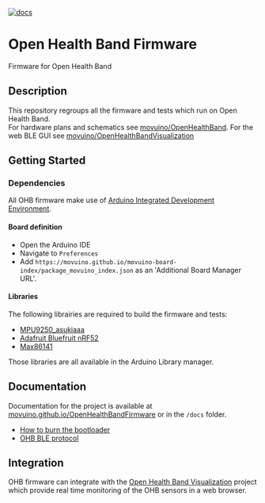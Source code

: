 [![docs](https://github.com/movuino/OpenHealthBandFirmware/actions/workflows/pages/pages-build-deployment/badge.svg)](https://github.com/movuino/OpenHealthBandFirmware/actions/workflows/pages/pages-build-deployment)

# Open Health Band Firmware

Firmware for Open Health Band

## Description

This repository regroups all the firmware and tests which run on Open Health Band.  
For hardware plans and schematics see [movuino/OpenHealthBand](https://github.com/movuino/OpenHealthBand). For the web BLE GUI see [movuino/OpenHealthBandVisualization](https://github.com/movuino/OpenHealthBandVisualization)

## Getting Started

### Dependencies

All OHB firmware make use of [Arduino Integrated Development Environment](https://www.arduino.cc/en/software).

#### Board definition

- Open the Arduino IDE
- Navigate to `Preferences`
- Add `https://movuino.github.io/movuino-board-index/package_movuino_index.json` as an 'Additional Board Manager URL'.

#### Libraries
The following librairies are required to build the firmware and tests:
- [MPU9250_asukiaaa](https://github.com/asukiaaa/MPU9250_asukiaaa)
- [Adafruit Bluefruit nRF52](https://github.com/adafruit/Adafruit_nRF52_Arduino/tree/master/libraries/Bluefruit52Lib)
- [Max86141](https://github.com/MakerLabCRI/Max86141)

Those libraries are all available in the Arduino Library manager.

## Documentation
Documentation for the project is available at [movuino.github.io/OpenHealthBandFirmware](https://movuino.github.io/OpenHealthBandFirmware/) or in the `/docs` folder.
- [How to burn the bootloader](https://movuino.github.io/OpenHealthBandFirmware/bootloader)
- [OHB BLE protocol](https://movuino.github.io/OpenHealthBandFirmware/OHB-ble-protocol)

## Integration
OHB firmware can integrate with the [Open Health Band Visualization](https://github.com/movuino/OpenHealthBandVisualization) project which provide real time monitoring of the OHB sensors in a web browser.

